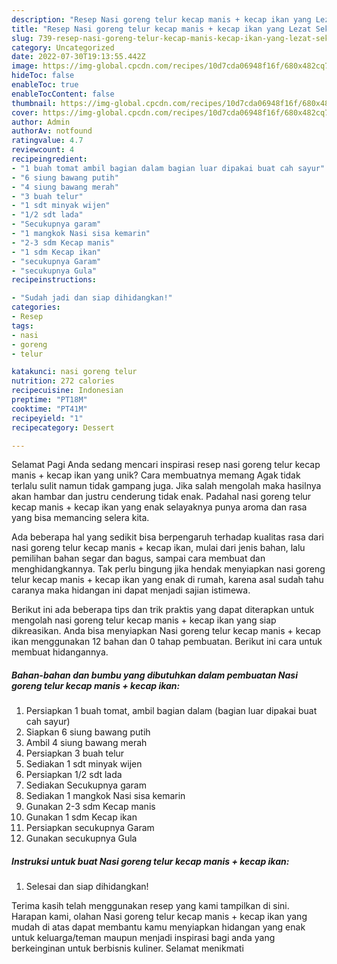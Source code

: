 ```yaml
---
description: "Resep Nasi goreng telur kecap manis + kecap ikan yang Lezat Sekali, Mengugah Selera"
title: "Resep Nasi goreng telur kecap manis + kecap ikan yang Lezat Sekali, Mengugah Selera"
slug: 739-resep-nasi-goreng-telur-kecap-manis-kecap-ikan-yang-lezat-sekali-mengugah-selera
category: Uncategorized
date: 2022-07-30T19:13:55.442Z
image: https://img-global.cpcdn.com/recipes/10d7cda06948f16f/680x482cq70/nasi-goreng-telur-kecap-manis-kecap-ikan-foto-resep-utama.jpg
hideToc: false
enableToc: true
enableTocContent: false
thumbnail: https://img-global.cpcdn.com/recipes/10d7cda06948f16f/680x482cq70/nasi-goreng-telur-kecap-manis-kecap-ikan-foto-resep-utama.jpg
cover: https://img-global.cpcdn.com/recipes/10d7cda06948f16f/680x482cq70/nasi-goreng-telur-kecap-manis-kecap-ikan-foto-resep-utama.jpg
author: Admin
authorAv: notfound
ratingvalue: 4.7
reviewcount: 4
recipeingredient:
- "1 buah tomat ambil bagian dalam bagian luar dipakai buat cah sayur"
- "6 siung bawang putih"
- "4 siung bawang merah"
- "3 buah telur"
- "1 sdt minyak wijen"
- "1/2 sdt lada"
- "Secukupnya garam"
- "1 mangkok Nasi sisa kemarin"
- "2-3 sdm Kecap manis"
- "1 sdm Kecap ikan"
- "secukupnya Garam"
- "secukupnya Gula"
recipeinstructions:

- "Sudah jadi dan siap dihidangkan!"
categories:
- Resep
tags:
- nasi
- goreng
- telur

katakunci: nasi goreng telur 
nutrition: 272 calories
recipecuisine: Indonesian
preptime: "PT18M"
cooktime: "PT41M"
recipeyield: "1"
recipecategory: Dessert

---
```



Selamat Pagi Anda sedang mencari inspirasi resep nasi goreng telur kecap manis + kecap ikan yang unik? Cara membuatnya memang Agak tidak terlalu sulit namun tidak gampang juga. Jika salah mengolah maka hasilnya akan hambar dan justru cenderung tidak enak. Padahal nasi goreng telur kecap manis + kecap ikan yang enak selayaknya punya aroma dan rasa yang bisa memancing selera kita.


Ada beberapa hal yang sedikit bisa berpengaruh terhadap kualitas rasa dari nasi goreng telur kecap manis + kecap ikan, mulai dari jenis bahan, lalu pemilihan bahan segar dan bagus, sampai cara membuat dan menghidangkannya. Tak perlu bingung jika hendak menyiapkan nasi goreng telur kecap manis + kecap ikan yang enak di rumah, karena asal sudah tahu caranya maka hidangan ini dapat menjadi sajian istimewa.




Berikut ini ada beberapa tips dan trik praktis yang dapat diterapkan untuk mengolah nasi goreng telur kecap manis + kecap ikan yang siap dikreasikan. Anda bisa menyiapkan Nasi goreng telur kecap manis + kecap ikan menggunakan 12 bahan dan 0 tahap pembuatan. Berikut ini cara untuk membuat hidangannya.

<!--inarticleads1-->

##### Bahan-bahan dan bumbu yang dibutuhkan dalam pembuatan Nasi goreng telur kecap manis + kecap ikan:

1. Persiapkan 1 buah tomat, ambil bagian dalam (bagian luar dipakai buat cah sayur)
1. Siapkan 6 siung bawang putih
1. Ambil 4 siung bawang merah
1. Persiapkan 3 buah telur
1. Sediakan 1 sdt minyak wijen
1. Persiapkan 1/2 sdt lada
1. Sediakan Secukupnya garam
1. Sediakan 1 mangkok Nasi sisa kemarin
1. Gunakan 2-3 sdm Kecap manis
1. Gunakan 1 sdm Kecap ikan
1. Persiapkan secukupnya Garam
1. Gunakan secukupnya Gula




<!--inarticleads2-->

##### Instruksi untuk buat Nasi goreng telur kecap manis + kecap ikan:


1. Selesai dan siap dihidangkan!



Terima kasih telah menggunakan resep yang kami tampilkan di sini. Harapan kami, olahan Nasi goreng telur kecap manis + kecap ikan yang mudah di atas dapat membantu kamu menyiapkan hidangan yang enak untuk keluarga/teman maupun menjadi inspirasi bagi anda yang berkeinginan untuk berbisnis kuliner. Selamat menikmati
